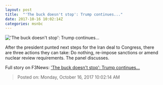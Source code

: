 ```yaml
---
layout: post
title:  "'The buck doesn't stop': Trump continues..."
date: 2017-10-16 10:02:14Z
categories: msnbc
---
```


!['The buck doesn't stop': Trump continues...](http://media1.s-nbcnews.com/j/MSNBC/Components/Video/201710/2017-10-16T10-02-32-1Z--1280x720.video_1067x600.jpg)

After the president punted next steps for the Iran deal to Congress, there are three actions they can take: Do nothing, re-impose sanctions or amend nuclear review requirements. The panel discusses.


Full story on F3News: ['The buck doesn't stop': Trump continues...](http://www.f3nws.com/n/fVyg3E)

> Posted on: Monday, October 16, 2017 10:02:14 AM
